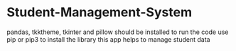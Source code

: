 # Student-Management-System
pandas, tkktheme, tkinter and pillow should be installed to run the code
use pip or pip3 to install the library
this app helps to manage student data
